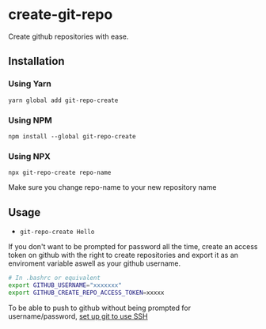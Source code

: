 # create-git-repo
Create github repositories with ease.

## Installation

### Using Yarn
`yarn global add git-repo-create`

### Using NPM
`npm install --global git-repo-create`

### Using NPX
`npx git-repo-create repo-name`

Make sure you change repo-name to your new repository name


## Usage
* `git-repo-create Hello`  


If you don't want to be prompted for password all the time, create an access token on github
with the right to create repositories
and export it as an enviroment variable aswell as your github username.

```sh
# In .bashrc or equivalent
export GITHUB_USERNAME="xxxxxxx"
export GITHUB_CREATE_REPO_ACCESS_TOKEN=xxxxx
```

To be able to push to github without being prompted for username/password, [set up git to use SSH](https://help.github.com/articles/connecting-to-github-with-ssh/)

